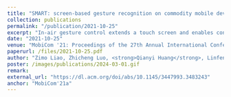```yaml
---
title: "SMART: screen-based gesture recognition on commodity mobile devices"
collection: publications
permalink: "/publication/2021-10-25"
excerpt: "In-air gesture control extends a touch screen and enables contact-less interaction, thus has become a popular research direction in the past few years. Prior work has implemented this functionality based on cameras, acoustic signals, and Wi-Fi via existing hardware on commercial devices. However, these methods have low user acceptance. Solutions based on cameras and acoustic signals raise privacy concerns, while WiFi-based solutions are vulnerable to background noise. As a result, these methods are not commercialized and recent flagship smartphones have implemented in-air gesture recognition by adding extra hardware on-board, such as mmWave radar and depth camera. The question is, can we support in-air gesture control on legacy devices without any hardware modifications? To answer this question, in this work, we propose SMART, an in-air gesture recognition system leveraging the screen and …"
date: "2021-10-25"
venue: "MobiCom '21: Proceedings of the 27th Annual International Conference on Mobile Computing and Networking, 2021"
paperurl: /files/2021-10-25.pdf
author: "Zimo Liao, Zhicheng Luo, <strong>Qianyi Huang</strong>, Linfeng Zhang, Fan Wu, Qian Zhang, Yi Wang"
poster: /images/publications/2024-03-01.gif
remark:
external_url: "https://dl.acm.org/doi/abs/10.1145/3447993.3483243"
anchor: "MobiCom'21a"
---
```

